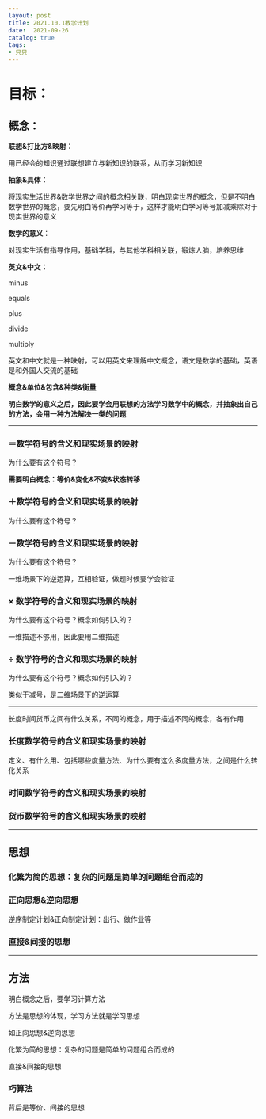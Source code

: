 ```yaml
---
layout: post
title: 2021.10.1教学计划
date:  2021-09-26
catalog: true
tags:
- 只只
---
```

# 目标：

## 概念：

**联想&打比方&映射：**

用已经会的知识通过联想建立与新知识的联系，从而学习新知识

**抽象&具体：**

将现实生活世界&数学世界之间的概念相关联，明白现实世界的概念，但是不明白数学世界的概念，要先明白等价再学习等于，这样才能明白学习等号加减乘除对于现实世界的意义

**数学的意义**：

对现实生活有指导作用，基础学科，与其他学科相关联，锻炼人脑，培养思维

**英文&中文：**

minus

equals

plus

divide

multiply

英文和中文就是一种映射，可以用英文来理解中文概念，语文是数学的基础，英语是和外国人交流的基础

**概念&单位&包含&种类&衡量**

**明白数学的意义之后，因此要学会用联想的方法学习数学中的概念，并抽象出自己的方法，会用一种方法解决一类的问题**

----------

### ＝数学符号的含义和现实场景的映射

为什么要有这个符号？

**需要明白概念：等价&变化&不变&状态转移**



### ＋数学符号的含义和现实场景的映射

为什么要有这个符号？

### －数学符号的含义和现实场景的映射

为什么要有这个符号？

一维场景下的逆运算，互相验证，做题时候要学会验证

### × 数学符号的含义和现实场景的映射

为什么要有这个符号？概念如何引入的？

一维描述不够用，因此要用二维描述

### ÷ 数学符号的含义和现实场景的映射

为什么要有这个符号？概念如何引入的？

类似于减号，是二维场景下的逆运算

---------------

长度时间货币之间有什么关系，不同的概念，用于描述不同的概念，各有作用

### 长度数学符号的含义和现实场景的映射

定义、有什么用、包括哪些度量方法、为什么要有这么多度量方法，之间是什么转化关系

### 时间数学符号的含义和现实场景的映射

### 货币数学符号的含义和现实场景的映射

-------

## 思想

### 化繁为简的思想：复杂的问题是简单的问题组合而成的



### 正向思想&逆向思想

逆序制定计划&正向制定计划：出行、做作业等

### 直接&间接的思想



-----------

## 方法

明白概念之后，要学习计算方法

方法是思想的体现，学习方法就是学习思想

如正向思想&逆向思想

化繁为简的思想：复杂的问题是简单的问题组合而成的

直接&间接的思想

### 巧算法

背后是等价、间接的思想





